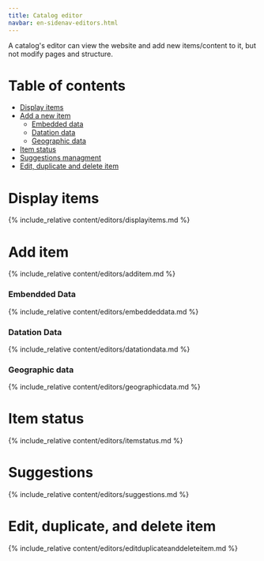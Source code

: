 ```yaml
---
title: Catalog editor
navbar: en-sidenav-editors.html 
---
```


A catalog's editor can view the website and add new items/content to it, but not modify pages and structure.

# Table of contents

- [Display items](#display-items)
- [Add a new item](#add-item)
	- [Embedded data](#embed-data)
	- [Datation data](#datationdata)
	- [Geographic data](#geographicdata)
- [Item status](#item-status)
- [Suggestions managment](#suggestions)
- [Edit, duplicate and delete item](#editduplicatedelete)

<a id="display-items"></a>
# Display items

{% include_relative content/editors/displayitems.md %}

<a id="add-item"></a>
# Add item

{% include_relative content/editors/additem.md %}

<a id="embed-data"></a>
### Embendded Data

{% include_relative content/editors/embeddeddata.md %}

<a id="datationdata"></a>
### Datation Data

{% include_relative content/editors/datationdata.md %}

<a id ="geographicdata"></a>
### Geographic data

{% include_relative content/editors/geographicdata.md %}

<a id="item-status"></a>
# Item status

{% include_relative content/editors/itemstatus.md %}

<a id="suggestions"></a>
# Suggestions 

{% include_relative content/editors/suggestions.md %}

<a id="editduplicatedelete"></a>
# Edit, duplicate, and delete item

{% include_relative content/editors/editduplicateanddeleteitem.md %}


